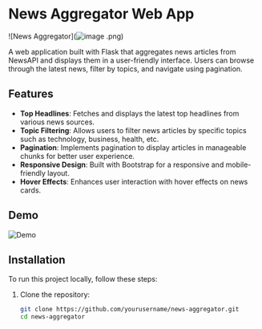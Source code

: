 # News Aggregator Web App

![News Aggregator](![image](https://github.com/sudgit911/News-Web-Application/assets/142622457/84c461c3-e7cb-4a72-86b1-9fc1c29d2fe2)
.png)

A web application built with Flask that aggregates news articles from NewsAPI and displays them in a user-friendly interface. Users can browse through the latest news, filter by topics, and navigate using pagination.

## Features

- **Top Headlines**: Fetches and displays the latest top headlines from various news sources.
- **Topic Filtering**: Allows users to filter news articles by specific topics such as technology, business, health, etc.
- **Pagination**: Implements pagination to display articles in manageable chunks for better user experience.
- **Responsive Design**: Built with Bootstrap for a responsive and mobile-friendly layout.
- **Hover Effects**: Enhances user interaction with hover effects on news cards.

## Demo

![Demo](demo.gif)

## Installation

To run this project locally, follow these steps:

1. Clone the repository:

   ```bash
   git clone https://github.com/yourusername/news-aggregator.git
   cd news-aggregator
